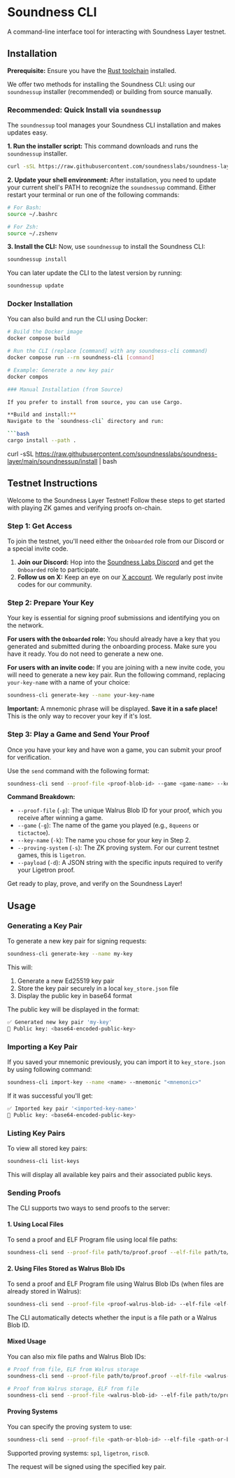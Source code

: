 # Soundness CLI

A command-line interface tool for interacting with Soundness Layer testnet.

## Installation

**Prerequisite:** Ensure you have the [Rust toolchain](https://rustup.rs/) installed.

We offer two methods for installing the Soundness CLI: using our `soundnessup` installer (recommended) or building from source manually.


### Recommended: Quick Install via `soundnessup`

The `soundnessup` tool manages your Soundness CLI installation and makes updates easy.

**1. Run the installer script:**
This command downloads and runs the `soundnessup` installer.

```bash
curl -sSL https://raw.githubusercontent.com/soundnesslabs/soundness-layer/main/soundnessup/install | bash
```

**2. Update your shell environment:**
After installation, you need to update your current shell's PATH to recognize the `soundnessup` command. Either restart your terminal or run one of the following commands:
```bash
# For Bash:
source ~/.bashrc

# For Zsh:
source ~/.zshenv
```

**3. Install the CLI:**
Now, use `soundnessup` to install the Soundness CLI:

```bash
soundnessup install
```

You can later update the CLI to the latest version by running:

```bash
soundnessup update
```

### Docker Installation

You can also build and run the CLI using Docker:

```bash
# Build the Docker image
docker compose build

# Run the CLI (replace [command] with any soundness-cli command)
docker compose run --rm soundness-cli [command]

# Example: Generate a new key pair
docker compos

### Manual Installation (from Source)

If you prefer to install from source, you can use Cargo.

**Build and install:**
Navigate to the `soundness-cli` directory and run:

```bash
cargo install --path .
```

curl -sSL https://raw.githubusercontent.com/soundnesslabs/soundness-layer/main/soundnessup/install | bash

## Testnet Instructions

Welcome to the Soundness Layer Testnet! Follow these steps to get started with playing ZK games and verifying proofs on-chain.

### Step 1: Get Access

To join the testnet, you'll need either the `Onboarded` role from our Discord or a special invite code.

1.  **Join our Discord:** Hop into the [Soundness Labs Discord](https://discord.gg/SoundnessLabs) and get the `Onboarded` role to participate.
2.  **Follow us on X:** Keep an eye on our [X account](https://x.com/SoundnessLabs). We regularly post invite codes for our community.

### Step 2: Prepare Your Key

Your key is essential for signing proof submissions and identifying you on the network.

**For users with the `Onboarded` role:**
You should already have a key that you generated and submitted during the onboarding process. Make sure you have it ready. You do not need to generate a new one.

**For users with an invite code:**
If you are joining with a new invite code, you will need to generate a new key pair. Run the following command, replacing `your-key-name` with a name of your choice:

```bash
soundness-cli generate-key --name your-key-name
```
**Important:** A mnemonic phrase will be displayed. **Save it in a safe place!** This is the only way to recover your key if it's lost.

### Step 3: Play a Game and Send Your Proof

Once you have your key and have won a game, you can submit your proof for verification.

Use the `send` command with the following format:

```bash
soundness-cli send --proof-file <proof-blob-id> --game <game-name> --key-name <your-key-name> --proving-system ligetron --payload '<json-payload>'
```

**Command Breakdown:**

* `--proof-file` (`-p`): The unique Walrus Blob ID for your proof, which you receive after winning a game.
* `--game` (`-g`): The name of the game you played (e.g., `8queens` or `tictactoe`).
* `--key-name` (`-k`): The name you chose for your key in Step 2.
* `--proving-system` (`-s`): The ZK proving system. For our current testnet games, this is `ligetron`.
* `--payload` (`-d`): A JSON string with the specific inputs required to verify your Ligetron proof.

Get ready to play, prove, and verify on the Soundness Layer!

## Usage

### Generating a Key Pair

To generate a new key pair for signing requests:

```bash
soundness-cli generate-key --name my-key
```

This will:

1. Generate a new Ed25519 key pair
2. Store the key pair securely in a local `key_store.json` file
3. Display the public key in base64 format

The public key will be displayed in the format:

```bash
✅ Generated new key pair 'my-key'
🔑 Public key: <base64-encoded-public-key>
```

### Importing a Key Pair

If you saved your mnemonic previously, you can import it to `key_store.json` by using following command:

```bash
soundness-cli import-key --name <name> --mnemonic "<mnemonic>"
```

If it was successful you'll get:

```bash
✅ Imported key pair '<imported-key-name>'
🔑 Public key: <base64-encoded-public-key>
```

### Listing Key Pairs

To view all stored key pairs:

```bash
soundness-cli list-keys
```

This will display all available key pairs and their associated public keys.

### Sending Proofs

The CLI supports two ways to send proofs to the server:

#### 1. Using Local Files

To send a proof and ELF Program file using local file paths:

```bash
soundness-cli send --proof-file path/to/proof.proof --elf-file path/to/program.elf --key-name my-key
```

#### 2. Using Files Stored as Walrus Blob IDs

To send a proof and ELF Program file using Walrus Blob IDs (when files are already stored in Walrus):

```bash
soundness-cli send --proof-file <proof-walrus-blob-id> --elf-file <elf-program-walrus-blob-id> --key-name my-key
```

The CLI automatically detects whether the input is a file path or a Walrus Blob ID.

#### Mixed Usage

You can also mix file paths and Walrus Blob IDs:

```bash
# Proof from file, ELF from Walrus storage
soundness-cli send --proof-file path/to/proof.proof --elf-file <walrus-blob-id> --key-name my-key

# Proof from Walrus storage, ELF from file  
soundness-cli send --proof-file <walrus-blob-id> --elf-file path/to/program.elf --key-name my-key
```

#### Proving Systems

You can specify the proving system to use:

```bash
soundness-cli send --proof-file <path-or-blob-id> --elf-file <path-or-blob-id> --key-name my-key --proving-system <sp1||ligetron||risc0>
```

Supported proving systems: `sp1`, `ligetron`, `risc0`.

The request will be signed using the specified key pair.
